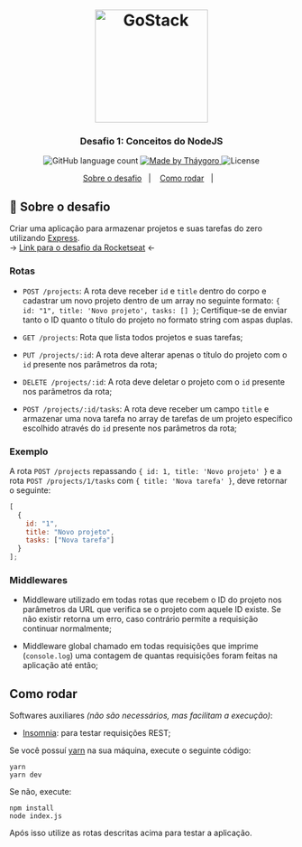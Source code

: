 <h1 align="center">
    <img alt="GoStack" src="https://rocketseat-cdn.s3-sa-east-1.amazonaws.com/bootcamp-header.png" width="200px" />
</h1>

<h3 align="center">
  Desafio 1: Conceitos do NodeJS
</h3>

<p align="center">
  <img alt="GitHub language count" src="https://img.shields.io/github/languages/count/rocketseat/bootcamp-gostack-desafio-01?color=%2304D361">

  <a href="https://github.com/thaygoro">
    <img alt="Made by Tháygoro" src="https://img.shields.io/badge/made%20by-Rocketseat-%2304D361">
  </a>

  <img alt="License" src="https://img.shields.io/badge/license-MIT-%2304D361">
  
</p>

<p align="center">
  <a href="#rocket-sobre-o-desafio">Sobre o desafio</a>&nbsp;&nbsp;&nbsp;|&nbsp;&nbsp;&nbsp;
  <a href="#como-rodar">Como rodar</a>&nbsp;&nbsp;&nbsp;|&nbsp;&nbsp;&nbsp;
</p>

## :rocket: Sobre o desafio

Criar uma aplicação para armazenar projetos e suas tarefas do zero utilizando [Express](https://expressjs.com/pt-br/).
<br> -> [Link para o desafio da Rocketseat](https://github.com/Rocketseat/bootcamp-gostack-desafio-01) <-

### Rotas

- `POST /projects`: A rota deve receber `id` e `title` dentro do corpo e cadastrar um novo projeto dentro de um array no seguinte formato: `{ id: "1", title: 'Novo projeto', tasks: [] }`; Certifique-se de enviar tanto o ID quanto o título do projeto no formato string com aspas duplas.

- `GET /projects`: Rota que lista todos projetos e suas tarefas;

- `PUT /projects/:id`: A rota deve alterar apenas o título do projeto com o `id` presente nos parâmetros da rota;

- `DELETE /projects/:id`: A rota deve deletar o projeto com o `id` presente nos parâmetros da rota;

- `POST /projects/:id/tasks`: A rota deve receber um campo `title` e armazenar uma nova tarefa no array de tarefas de um projeto específico escolhido através do `id` presente nos parâmetros da rota;

### Exemplo

A rota `POST /projects` repassando `{ id: 1, title: 'Novo projeto' }` e a rota `POST /projects/1/tasks` com `{ title: 'Nova tarefa' }`, deve retornar o seguinte:

```js
[
  {
    id: "1",
    title: "Novo projeto",
    tasks: ["Nova tarefa"]
  }
];
```

### Middlewares

- Middleware utilizado em todas rotas que recebem o ID do projeto nos parâmetros da URL que verifica se o projeto com aquele ID existe. Se não existir retorna um erro, caso contrário permite a requisição continuar normalmente;

- Middleware global chamado em todas requisições que imprime (`console.log`) uma contagem de quantas requisições foram feitas na aplicação até então;

## Como rodar

Softwares auxiliares *(não são necessários, mas facilitam a execução)*:
* [Insomnia](https://insomnia.rest/download/): para testar requisições REST;

Se você possuí [yarn](https://legacy.yarnpkg.com/lang/en/) na sua máquina, execute o seguinte código:
```shell
yarn
yarn dev
```

Se não, execute:
```shell
npm install
node index.js
```

Após isso utilize as rotas descritas acima para testar a aplicação.